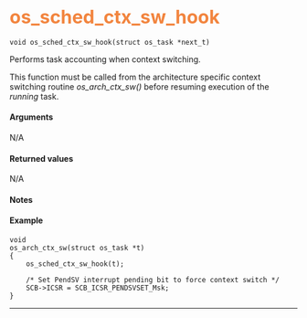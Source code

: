 ## <font color="#F2853F" style="font-size:24pt"> os_sched_ctx_sw_hook </font>

```no-highlight
void os_sched_ctx_sw_hook(struct os_task *next_t)
```

Performs task accounting when context switching.

This function must be called from the architecture specific context switching routine *os_arch_ctx_sw()* before resuming execution of the *running* task.

#### Arguments

N/A

#### Returned values

N/A

#### Notes


#### Example

<Add text to set up the context for the example here>

```no-highlight
void
os_arch_ctx_sw(struct os_task *t)
{
    os_sched_ctx_sw_hook(t);

    /* Set PendSV interrupt pending bit to force context switch */
    SCB->ICSR = SCB_ICSR_PENDSVSET_Msk;
}
```

---------------------

